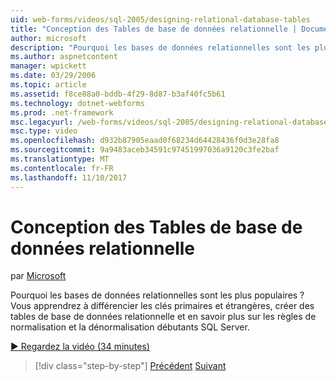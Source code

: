 ```yaml
---
uid: web-forms/videos/sql-2005/designing-relational-database-tables
title: "Conception des Tables de base de données relationnelle | Documents Microsoft"
author: microsoft
description: "Pourquoi les bases de données relationnelles sont les plus populaires ? Vous apprendrez à différencier les clés primaires et étrangères, la base de données relationnelle de conception débutants SQL Server..."
ms.author: aspnetcontent
manager: wpickett
ms.date: 03/29/2006
ms.topic: article
ms.assetid: f8ce88a0-bddb-4f29-8d87-b3af40fc5b61
ms.technology: dotnet-webforms
ms.prod: .net-framework
msc.legacyurl: /web-forms/videos/sql-2005/designing-relational-database-tables
msc.type: video
ms.openlocfilehash: d932b87905eaad0f68234d64428436f0d3e28fa8
ms.sourcegitcommit: 9a9483aceb34591c97451997036a9120c3fe2baf
ms.translationtype: MT
ms.contentlocale: fr-FR
ms.lasthandoff: 11/10/2017
---
```

<a name="designing-relational-database-tables"></a>Conception des Tables de base de données relationnelle
====================
par [Microsoft](https://github.com/microsoft)

Pourquoi les bases de données relationnelles sont les plus populaires ? Vous apprendrez à différencier les clés primaires et étrangères, créer des tables de base de données relationnelle et en savoir plus sur les règles de normalisation et la dénormalisation débutants SQL Server.

[&#9654; Regardez la vidéo (34 minutes)](https://channel9.msdn.com/Blogs/ASP-NET-Site-Videos/designing-relational-database-tables)

>[!div class="step-by-step"]
[Précédent](more-about-column-data-types-and-other-properties.md)
[Suivant](manipulating-database-data.md)
